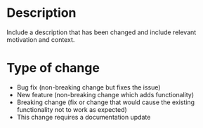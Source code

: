 # Description

Include a description that has been changed and include relevant motivation and context.

# Type of change 
- Bug fix (non-breaking change but fixes the issue)
- New feature (non-breaking change which adds functionality)
- Breaking change (fix or change that would cause the existing functionality not to work as expected)
- This change requires a documentation update
